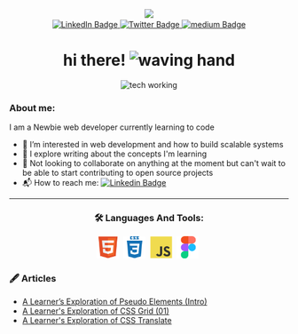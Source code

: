 <div id="header" align= "center">
  <img src= "https://media.giphy.com/media/jRf5fsn8G6YaogAWxn/giphy.gif" width= "100"/>
  <div id= "badges">
<a href= "https://www.linkedin.com/in/stephen-ekundayo-6a507583/">
  <img src="https://img.shields.io/badge/LinkedIn-blue?style=for-the-badge&logo=linkedin&logoColor=white" alt="LinkedIn Badge"/>
  </a>
  <a href= "https://twitter.com/oboytidin">
  <img src="https://img.shields.io/badge/Twitter-blue?style=for-the-badge&logo=twitter&logoColor=white" alt="Twitter Badge"/>
  </a>
    <a href= "https://se-thearchitect.medium.com/">
  <img src="https://img.shields.io/badge/Medium-black?style=for-the-badge&logo=medium&logoColor=white" alt="medium Badge"/>
  </a>
</div>
  </div>
  
<h1 align= "center">
   hi there!
  <img src= "https://media.giphy.com/media/hvRJCLFzcasrR4ia7z/giphy.gif" width= "50" alt="waving hand"/>
  </h1>
  <div id= "about_me" align= "center">
  <img src= "https://media.giphy.com/media/Y4ak9Ki2GZCbJxAnJD/giphy.gif" width="" alt= "tech working"/>
  </div>
  
  ### About me:
  I am a Newbie web developer currently learning to code
- 👀 I’m interested in web development and how to build scalable systems
- 🌱 I explore writing about the concepts I'm learning
- 💞️ Not looking to collaborate on anything at the moment but can't wait to be able to start contributing to open source projects
- 📬 How to reach me: [![Linkedin Badge](https://img.shields.io/badge/-the_architect-blue?style=flat&logo=Linkedin&logoColor=white)](https://www.linkedin.com/in/stephen-ekundayo-6a507583)

---

<div align= "center">
  <h3><strong> 🛠️ Languages And Tools:</strong></h3>
  <img src="https://github.com/devicons/devicon/blob/master/icons/html5/html5-original.svg" title="HTML5" alt="HTML" width="40" height="40"/>&nbsp;
  <img src="https://github.com/devicons/devicon/blob/master/icons/css3/css3-plain-wordmark.svg"  title="CSS3" alt="CSS" width="40" height="40"/>&nbsp;
  <img src="https://github.com/devicons/devicon/blob/master/icons/javascript/javascript-original.svg" title="JavaScript" alt="JavaScript" width="40" height="40"/>&nbsp;
  <img src="https://github.com/devicons/devicon/blob/master/icons/figma/figma-original.svg" title="Figma" alt="Figma" width="40" height="40"/>&nbsp;  
</div>

### 🖋️ Articles
<!-- Dev.to:START -->
- [A Learner’s Exploration of Pseudo Elements &lpar;Intro&rpar;](https://dev.to/sethearchitect/a-learners-exploration-of-pseudo-elements-intro-5bid)
- [A Learner&#39;s Exploration of CSS Grid &lpar;01&rpar;](https://dev.to/sethearchitect/a-beginners-exploration-of-css-grid-01-1h3)
- [A Learner&#39;s Exploration of CSS Translate](https://dev.to/sethearchitect/a-learners-exploration-of-css-translate-508m)
<!-- Dev.to:END -->
